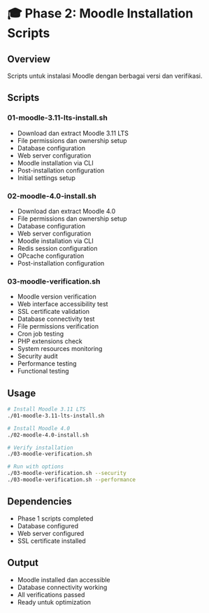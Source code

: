 # 🎓 Phase 2: Moodle Installation Scripts

## Overview
Scripts untuk instalasi Moodle dengan berbagai versi dan verifikasi.

## Scripts

### 01-moodle-3.11-lts-install.sh
- Download dan extract Moodle 3.11 LTS
- File permissions dan ownership setup
- Database configuration
- Web server configuration
- Moodle installation via CLI
- Post-installation configuration
- Initial settings setup

### 02-moodle-4.0-install.sh
- Download dan extract Moodle 4.0
- File permissions dan ownership setup
- Database configuration
- Web server configuration
- Moodle installation via CLI
- Redis session configuration
- OPcache configuration
- Post-installation configuration

### 03-moodle-verification.sh
- Moodle version verification
- Web interface accessibility test
- SSL certificate validation
- Database connectivity test
- File permissions verification
- Cron job testing
- PHP extensions check
- System resources monitoring
- Security audit
- Performance testing
- Functional testing

## Usage
```bash
# Install Moodle 3.11 LTS
./01-moodle-3.11-lts-install.sh

# Install Moodle 4.0
./02-moodle-4.0-install.sh

# Verify installation
./03-moodle-verification.sh

# Run with options
./03-moodle-verification.sh --security
./03-moodle-verification.sh --performance
```

## Dependencies
- Phase 1 scripts completed
- Database configured
- Web server configured
- SSL certificate installed

## Output
- Moodle installed dan accessible
- Database connectivity working
- All verifications passed
- Ready untuk optimization
